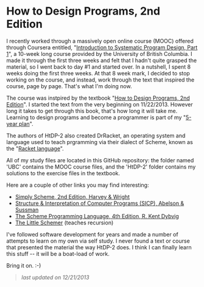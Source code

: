 How to Design Programs, 2nd Edition
===================================

I recently worked through a massively open online course (MOOC) offered through Coursera entitled, "[Introduction to Systematic Program Design, Part
1](https://www.coursera.org/course/programdesign)", a 10-week long course provided by the University of British Columbia. I made it through the first three weeks and felt that I hadn't quite grasped the material, so I went back to day #1 and started over. In a nutshell, I spent 8 weeks doing the first three weeks. At that 8 week mark, I decided to stop working on the course, and instead, work through the text that inspired the course, page by page. That's what I'm doing now.

The course was instpired by the textbook "[How to Design Programs, 2nd Edition](http://www.ccs.neu.edu/home/matthias/HtDP2e/index.html)". I started the text from the very beginning on 11/22/2013. However long it takes to get through this book, that's how long it will take me. Learning to design programs and become a programmer is part of my "[5-year plan](http://chrisbeattie.org/)".

The authors of HtDP-2 also created DrRacket, an operating system and language used to teach prgramming via their dialect of Scheme, known as the "[Racket language](http://racket-lang.org/)".

All of my study files are located in this GitHub repository: the folder named 'UBC' contains the MOOC course files, and the 'HtDP-2' folder contains my solutions to the exercise files in the textbook.

Here are a couple of other links you may find interesting:

* [Simply Scheme, 2nd Edition, Harvey & Wright](http://www.eecs.berkeley.edu/~bh/ss-toc2.html)
* [Structure & Interpretation of Computer Programs (SICP), Abelson &
  Sussman](http://sicpebook.wordpress.com/)
* [The Scheme Programming Language, 4th Edition, R. Kent
  Dybvig](http://www.scheme.com/tspl4/)
* [The Little Schemer](http://scottn.us/downloads/The_Little_Schemer.pdf)
  (teaches recursion)

I've followed software development for years and made a number of attempts to learn on my own via self study. I never found a text or course that presented the material the way HtDP-2 does. I think I can finally learn this stuff -- it will be a boat-load of work.

Bring it on. :-) 

> *last updated on 12/21/2013*




